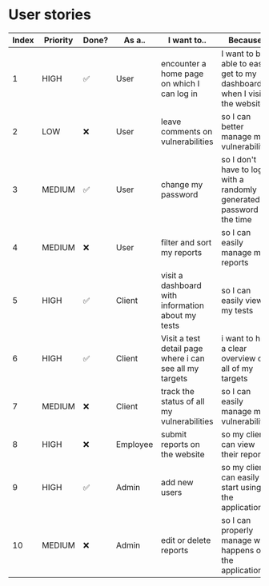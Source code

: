 # User stories

| Index | Priority | Done? | As a..   | I want to..                                             | Because..                                                                 |
| ----- | -------- | ----- | -------- | ------------------------------------------------------- | ------------------------------------------------------------------------- |
| 1     | HIGH     | ✅    | User     | encounter a home page on which I can log in             | I want to be able to easily get to my dashboard when I visit the website  |
| 2     | LOW      | ❌    | User     | leave comments on vulnerabilities                       | so I can better manage my vulnerabilities                                 |
| 3     | MEDIUM   | ✅    | User     | change my password                                      | so I don't have to log in with a randomly generated password all the time |
| 4     | MEDIUM   | ❌    | User     | filter and sort my reports                              | so I can easily manage my reports                                         |
| 5     | HIGH     | ✅    | Client   | visit a dashboard with information about my tests       | so I can easily view my tests                                             |
| 6     | HIGH     | ✅    | Client   | Visit a test detail page where i can see all my targets | i want to have a clear overview of all of my targets                      |
| 7     | MEDIUM   | ❌    | Client   | track the status of all my vulnerabilities              | so I can easily manage my vulnerabilities                                 |
| 8     | HIGH     | ❌    | Employee | submit reports on the website                           | so my clients can view their reports                                      |
| 9     | HIGH     | ✅    | Admin    | add new users                                           | so my clients can easily start using the application                      |
| 10    | MEDIUM   | ❌    | Admin    | edit or delete reports                                  | so I can properly manage what happens on the application                  |
